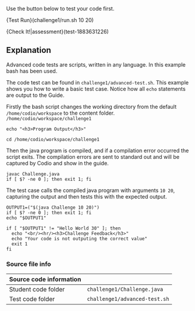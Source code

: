 Use the button below to test your code first.

{Test Run}(challenge1/run.sh 10 20)

{Check It!|assessment}(test-1883631226)

## Explanation
Advanced code tests are scripts, written in any language. In this example bash has been used. 

The code test can be found in `challenge1/advanced-test.sh`. This example shows you how to write a basic test case. Notice how all `echo` statements are output to the Guide.

Firstly the bash script changes the working directory from the default `/home/codio/workspace` to the content folder.
`/home/codio/workspace/challenge1`

```
echo "<h3>Program Output</h3>"

cd /home/codio/workspace/challenge1
```

Then the java program is compiled, and if a compilation error occurred the script exits. The compilation errors are sent to standard out and will be captured by Codio and show in the guide.

```
javac Challenge.java
if [ $? -ne 0 ]; then exit 1; fi
```

The test case calls the compiled java program with arguments `10 20`, capturing the output and then tests this with the expected output.

```
OUTPUT1=("$(java Challenge 10 20)")
if [ $? -ne 0 ]; then exit 1; fi
echo "$OUTPUT1"

if [ "$OUTPUT1" != "Hello World 30" ]; then 
  echo "<br/><hr/><h3>Challenge Feedback</h3>"
  echo "Your code is not outputing the correct value"
  exit 1
fi
```

### Source file info

| Source code information|  |
| :------ | :----------- |
| Student code folder  | `challenge1/Challenge.java` |
| Test code folder  | `challenge1/advanced-test.sh` |

